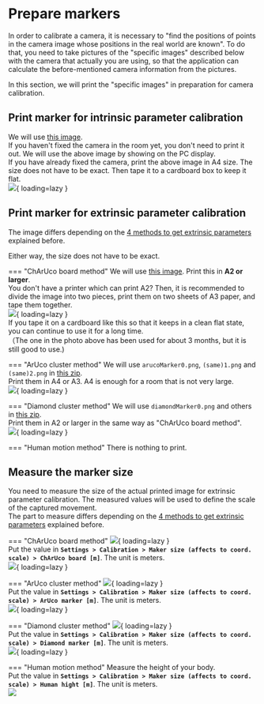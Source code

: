 # Prepare markers

In order to calibrate a camera, it is necessary to "find the positions of points in the camera image whose positions in the real world are known". To do that, you need to take pictures of the "specific images" described below with the camera that actually you are using, so that the application can calculate the before-mentioned camera information from the pictures.  

In this section, we will print the "specific images" in preparation for camera calibration.

## Print marker for intrinsic parameter calibration

We will use [this image](https://raw.githubusercontent.com/Akiya-Research-Institute/MocapForAll-Wiki/main/resources/calibration/IntrinsicCalibration.png).  
If you haven't fixed the camera in the room yet, you don't need to print it out. We will use the above image by showing on the PC display.  
If you have already fixed the camera, print the above image in A4 size. The size does not have to be exact. Then tape it to a cardboard box to keep it flat.  
![](../../images/Camera-Calibration-Intrinsic-Marker.jpg){ loading=lazy }

## Print marker for extrinsic parameter calibration

The image differs depending on the [4 methods to get extrinsic parameters](../what-is-camera-calibration/#4-methods-to-get-extrinsic-parameters) explained before.

Either way, the size does not have to be exact.

=== "ChArUco board method"
    We will use [this image](https://raw.githubusercontent.com/Akiya-Research-Institute/MocapForAll-Wiki/main/resources/calibration/ExtrinsicCalibration.png). Print this in **A2 or larger**.  
    You don't have a printer which can print A2? Then, it is recommended to divide the image into two pieces, print them on two sheets of A3 paper, and tape them together.  
    ![](../../images/Camera-Calibration-Extrinsic-Marker-Charuco.jpg){ loading=lazy }  
    If you tape it on a cardboard like this so that it keeps in a clean flat state, you can continue to use it for a long time.  
    （The one in the photo above has been used for about 3 months, but it is still good to use.)

=== "ArUco cluster method"
    We will use `arucoMarker0.png`, `(same)1.png` and `(same)2.png` in [this zip](https://github.com/Akiya-Research-Institute/MocapForAll-Wiki/raw/main/resources/calibration/ArucoMarkers.zip).  
    Print them in A4 or A3. A4 is enough for a room that is not very large.   
    ![](../../images/Camera-Calibration-Extrinsic-Marker-Aruco.jpg){ loading=lazy }  

=== "Diamond cluster method"
    We will use `diamondMarker0.png` and others in [this zip](https://github.com/Akiya-Research-Institute/MocapForAll-Wiki/raw/main/resources/calibration/DiamondMarkers.zip).  
    Print them in A2 or larger in the same way as "ChArUco board method".  
    ![](../../images/Camera-Calibration-Extrinsic-Marker-Diamond.jpg){ loading=lazy }  

=== "Human motion method" 
    There is nothing to print.

## Measure the marker size

You need to measure the size of the actual printed image for extrinsic parameter calibration. The measured values will be used to define the scale of the captured movement.  
The part to measure differs depending on the [4 methods to get extrinsic parameters](../what-is-camera-calibration/#4-methods-to-get-extrinsic-parameters) explained before.

=== "ChArUco board method"
    ![](../../images/Which_side_to_measure_-_ChArUco_board_(default).png){ loading=lazy }   
    Put the value in **`Settings > Calibration > Maker size (affects to coord. scale) > ChArUco board [m]`**. The unit is meters.  
    ![](../../images/Settings-Calibration.png){ loading=lazy }   

=== "ArUco cluster method"
    ![](../../images/Which_side_to_measure_-_ArUco_marker.png){ loading=lazy }  
    Put the value in **`Settings > Calibration > Maker size (affects to coord. scale) > ArUco marker [m]`**. The unit is meters.  
    ![](../../images/Settings-Calibration.png){ loading=lazy }   
    
=== "Diamond cluster method"
    ![](../../images/Which_side_to_measure_-_Diamond_marker.png){ loading=lazy }  
    Put the value in **`Settings > Calibration > Maker size (affects to coord. scale) > Diamond marker [m]`**. The unit is meters.  
    ![](../../images/Settings-Calibration.png){ loading=lazy }   
    
=== "Human motion method" 
    Measure the height of your body.  
    Put the value in **`Settings > Calibration > Maker size (affects to coord. scale) > Human hight [m]`**. The unit is meters.  
    ![](../../images/Settings-Calibration.png)   

